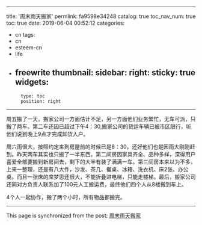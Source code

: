 
---
title: '周末雨天搬家'
permlink: fa9598e34248
catalog: true
toc_nav_num: true
toc: true
date: 2019-06-04 00:52:12
categories:
- cn
tags:
- cn
- esteem-cn
- life
- freewrite
thumbnail: 
sidebar:
    right:
        sticky: true
widgets:
    -
        type: toc
        position: right
---


周五搬了一天，搬家公司一方面估计不足，另一方面他们业务繁忙，无车可派，只搬了两车。第二车还因已超过下午4：30,搬家公司的货运车辆已被市区限行，听他们说到晚上9点才完成卸货入户。

周六雨很大，按照约定来到房屋前的时候已是8：30。还好他们也是因雨大刚刚赶到。昨天两车其实也只搬了一半东西。第二间房因家具齐全、品种多样，深得用户喜爱全部要搬到新房间去，剩下的大半有装了满满一车。第三间房本来以为不多，上来一整理，还是有八大件，沙发、茶几、餐桌、冰箱、洗衣机、床2张、办公桌。而且一张床的席梦思还很大，不能折叠进电梯，只能走楼梯。最后，搬家公司还同对方负责人联系加了100元人工搬运费，最终他们四个人从8楼搬到车上。

4个人一起协作，搬了两个小时，所有物品都搬完。

- - -

This page is synchronized from the post: [周末雨天搬家](https://steemit.com/@m18207319997/fa9598e34248)
